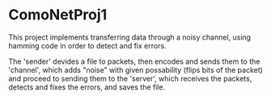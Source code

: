 # ComoNetProj1

This project implements transferring data through a noisy channel, using hamming code in order to detect and fix errors.

The 'sender' devides a file to packets, then encodes and sends them to the 'channel', which adds "noise" with given possability (flips bits of the packet) and proceed to sending them to the 'server', which receives the packets, detects and fixes the errors, and saves the file.
